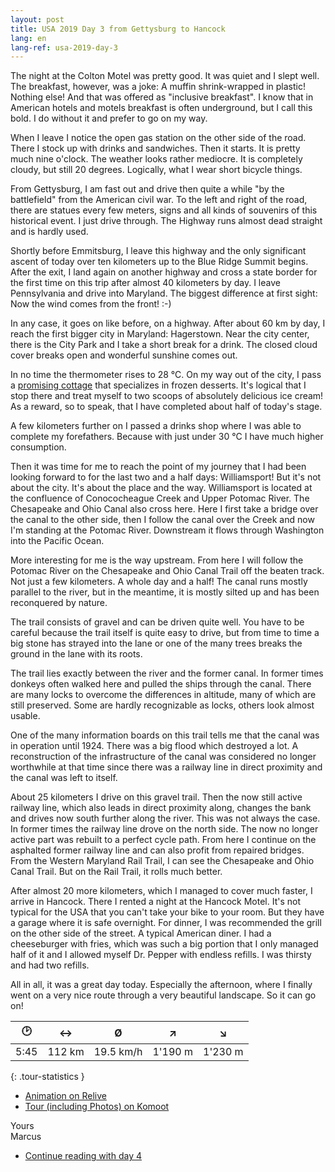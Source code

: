 ```yaml
---
layout: post
title: USA 2019 Day 3 from Gettysburg to Hancock
lang: en
lang-ref: usa-2019-day-3
---
```


The night at the Colton Motel was pretty good. It was quiet and I slept well. The breakfast, however, was a joke: A muffin shrink-wrapped in plastic! Nothing else! And that was offered as "inclusive breakfast". I know that in American hotels and motels breakfast is often underground, but I call this bold. I do without it and prefer to go on my way.

When I leave I notice the open gas station on the other side of the road. There I stock up with drinks and sandwiches. Then it starts. It is pretty much nine o'clock. The weather looks rather mediocre. It is completely cloudy, but still 20 degrees. Logically, what I wear short bicycle things.

From Gettysburg, I am fast out and drive then quite a while "by the battlefield" from the American civil war. To the left and right of the road, there are statues every few meters, signs and all kinds of souvenirs of this historical event. I just drive through. The Highway runs almost dead straight and is hardly used.

Shortly before Emmitsburg, I leave this highway and the only significant ascent of today over ten kilometers up to the Blue Ridge Summit begins. After the exit, I land again on another highway and cross a state border for the first time on this trip after almost 40 kilometers by day. I leave Pennsylvania and drive into Maryland. The biggest difference at first sight: Now the wind comes from the front! :-)

In any case, it goes on like before, on a highway. After about 60 km by day, I reach the first bigger city in Maryland: Hagerstown. Near the city center, there is the City Park and I take a short break for a drink. The closed cloud cover breaks open and wonderful sunshine comes out.

In no time the thermometer rises to 28 °C. On my way out of the city, I pass a [promising cottage](http://thebigdipperhag.com/) that specializes in frozen desserts. It's logical that I stop there and treat myself to two scoops of absolutely delicious ice cream! As a reward, so to speak, that I have completed about half of today's stage.

A few kilometers further on I passed a drinks shop where I was able to complete my forefathers. Because with just under 30 °C I have much higher consumption.

Then it was time for me to reach the point of my journey that I had been looking forward to for the last two and a half days: Williamsport! But it's not about the city. It's about the place and the way. Williamsport is located at the confluence of Conococheague Creek and Upper Potomac River. The Chesapeake and Ohio Canal also cross here. Here I first take a bridge over the canal to the other side, then I follow the canal over the Creek and now I'm standing at the Potomac River. Downstream it flows through Washington into the Pacific Ocean.

More interesting for me is the way upstream. From here I will follow the Potomac River on the Chesapeake and Ohio Canal Trail off the beaten track. Not just a few kilometers. A whole day and a half! The canal runs mostly parallel to the river, but in the meantime, it is mostly silted up and has been reconquered by nature.

The trail consists of gravel and can be driven quite well. You have to be careful because the trail itself is quite easy to drive, but from time to time a big stone has strayed into the lane or one of the many trees breaks the ground in the lane with its roots.

The trail lies exactly between the river and the former canal. In former times donkeys often walked here and pulled the ships through the canal. There are many locks to overcome the differences in altitude, many of which are still preserved. Some are hardly recognizable as locks, others look almost usable.

One of the many information boards on this trail tells me that the canal was in operation until 1924. There was a big flood which destroyed a lot. A reconstruction of the infrastructure of the canal was considered no longer worthwhile at that time since there was a railway line in direct proximity and the canal was left to itself.

About 25 kilometers I drive on this gravel trail. Then the now still active railway line, which also leads in direct proximity along, changes the bank and drives now south further along the river. This was not always the case. In former times the railway line drove on the north side. The now no longer active part was rebuilt to a perfect cycle path. From here I continue on the asphalted former railway line and can also profit from repaired bridges. From the Western Maryland Rail Trail, I can see the Chesapeake and Ohio Canal Trail. But on the Rail Trail, it rolls much better.

After almost 20 more kilometers, which I managed to cover much faster, I arrive in Hancock. There I rented a night at the Hancock Motel. It's not typical for the USA that you can't take your bike to your room. But they have a garage where it is safe overnight. For dinner, I was recommended the grill on the other side of the street. A typical American diner. I had a cheeseburger with fries, which was such a big portion that I only managed half of it and I allowed myself Dr. Pepper with endless refills. I was thirsty and had two refills.

All in all, it was a great day today. Especially the afternoon, where I finally went on a very nice route through a very beautiful landscape. So it can go on!

| 🕑    | ↔      | Ø         | ↗     | ↘     |
| :--: | :----: | :-------: | :-----: | :-----: |
| 5:45 | 112 km | 19.5 km/h | 1'190 m | 1'230 m |
{: .tour-statistics }

- [Animation on Relive](https://www.relive.cc/view/gh39086486609)
- [Tour (including Photos) on Komoot](https://www.komoot.com/tour/86902268/zoom)

Yours  
Marcus

- [Continue reading with day 4](/en/2019/08/17/USA-2019-Day-4/)
